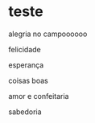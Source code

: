 # teste


alegria no campoooooo


felicidade

esperança

coisas boas

amor e confeitaria

sabedoria
